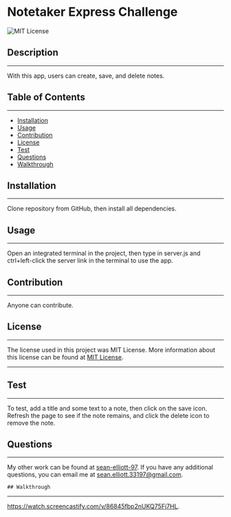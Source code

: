   # Notetaker Express Challenge
  
  ![MIT License](https://img.shields.io/static/v1?label=License&message=MIT%20License&color=green)
  
  
  ## Description
  --- 
  With this app, users can create, save, and delete notes. 
  
  ## Table of Contents
  ---
  * [Installation](#installation)
  * [Usage](#usage)
  * [Contribution](#contribution)
  * [License](#license)
  * [Test](#test)
  * [Questions](#questions)
  * [Walkthrough](#walkthrough)

  ## Installation
  ---
  Clone repository from GitHub, then install all dependencies.
  
  ## Usage
  ---
  Open an integrated terminal in the project, then type in server.js and ctrl+left-click the server link in the terminal to use the app. 
  
  ## Contribution
  ---
  Anyone can contribute.
  
  ## License
  ---
  The license used in this project was MIT License. More information about this license can be found at [MIT License](https://choosealicense.com/licenses/mit/).
    
  ---
  ## Test
  ---
  To test, add a title and some text to a note, then click on the save icon. Refresh the page to see if the note remains, and click the delete icon to remove the note. 
  
  ## Questions
  ---
  My other work can be found at <a href="https://github.com/sean-elliott-97" title="github profile" target = "blank">sean-elliott-97</a>. If you have any additional questions, you can email me at [sean.elliott.33197@gmail.com](mailto:sean.elliott.33197@gmail.com).
  
    ## Walkthrough
  ---
  <a href = "https://watch.screencastify.com/v/86845fbp2nUKQ75Fj7HL" target = "blank">https://watch.screencastify.com/v/86845fbp2nUKQ75Fj7HL</a>.